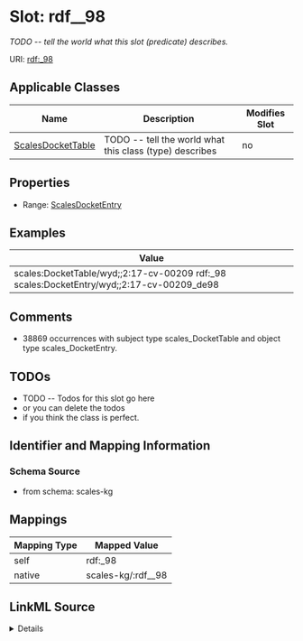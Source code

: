 

# Slot: rdf__98


_TODO -- tell the world what this slot (predicate) describes._





URI: [rdf:_98](http://www.w3.org/1999/02/22-rdf-syntax-ns#_98)



<!-- no inheritance hierarchy -->





## Applicable Classes

| Name | Description | Modifies Slot |
| --- | --- | --- |
| [ScalesDocketTable](../classes/ScalesDocketTable.md) | TODO -- tell the world what this class (type) describes |  no  |







## Properties

* Range: [ScalesDocketEntry](../classes/ScalesDocketEntry.md)






## Examples

| Value |
| --- |
| scales:DocketTable/wyd;;2:17-cv-00209 rdf:_98 scales:DocketEntry/wyd;;2:17-cv-00209_de98 |

## Comments

* 38869 occurrences with subject type scales_DocketTable and object type scales_DocketEntry.

## TODOs

* TODO -- Todos for this slot go here
* or you can delete the todos
* if you think the class is perfect.

## Identifier and Mapping Information







### Schema Source


* from schema: scales-kg




## Mappings

| Mapping Type | Mapped Value |
| ---  | ---  |
| self | rdf:_98 |
| native | scales-kg/:rdf__98 |




## LinkML Source

<details>
```yaml
name: rdf__98
description: TODO -- tell the world what this slot (predicate) describes.
todos:
- TODO -- Todos for this slot go here
- or you can delete the todos
- if you think the class is perfect.
comments:
- 38869 occurrences with subject type scales_DocketTable and object type scales_DocketEntry.
examples:
- value: scales:DocketTable/wyd;;2:17-cv-00209 rdf:_98 scales:DocketEntry/wyd;;2:17-cv-00209_de98
from_schema: scales-kg
rank: 1000
slot_uri: rdf:_98
alias: rdf__98
domain_of:
- scales_DocketTable
range: scales_DocketEntry

```
</details>